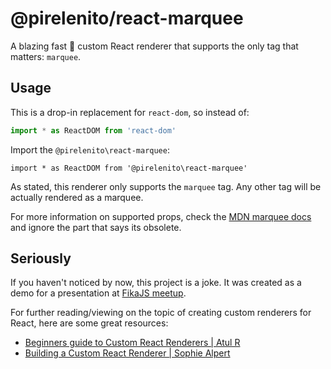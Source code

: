 # @pirelenito/react-marquee

A blazing fast 🚀 custom React renderer that supports the only tag that matters: `marquee`.

## Usage

This is a drop-in replacement for `react-dom`, so instead of:

```ts
import * as ReactDOM from 'react-dom'
```

Import the `@pirelenito\react-marquee`:

```tsx
import * as ReactDOM from '@pirelenito\react-marquee'
```

As stated, this renderer only supports the `marquee` tag. Any other tag will be actually rendered as a marquee.

For more information on supported props, check the [MDN marquee docs](https://developer.mozilla.org/en-US/docs/Web/HTML/Element/marquee) and ignore the part that says its obsolete.

## Seriously

If you haven't noticed by now, this project is a joke. It was created as a demo for a presentation at [FikaJS meetup](https://www.meetup.com/FikaJS/events/270022030).

For further reading/viewing on the topic of creating custom renderers for React, here are some great resources:

- [Beginners guide to Custom React Renderers | Atul R](https://blog.atulr.com/react-custom-renderer-1/)
- [Building a Custom React Renderer | Sophie Alpert](https://youtu.be/CGpMlWVcHok)
